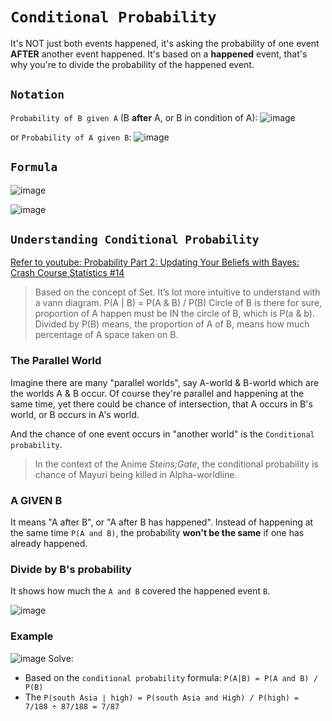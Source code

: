 # `Conditional Probability`

It's NOT just both events happened, it's asking the probability of one event **AFTER** another event happened.
It's based on a **happened** event, that's why you're to divide the probability of the happened event.

## `Notation`

`Probability of B given A` (B **after** A, or B in condition of A):
![image](https://user-images.githubusercontent.com/14041622/44021190-bffe074a-9f16-11e8-8070-d494288277e8.png)

or `Probability of A given B`:
![image](https://user-images.githubusercontent.com/14041622/44021217-d32d765c-9f16-11e8-8467-26cbc4b790d3.png)


## `Formula`
![image](https://user-images.githubusercontent.com/14041622/45164967-51762a00-b226-11e8-955a-24c08c55afdd.png)

![image](https://user-images.githubusercontent.com/14041622/44021348-2309ff24-9f17-11e8-838b-169563679420.png)

## `Understanding Conditional Probability`

[Refer to youtube: Probability Part 2: Updating Your Beliefs with Bayes: Crash Course Statistics #14](https://www.youtube.com/watch?v=oZCskBpHWyk)

> Based on the concept of Set. 
It’s lot more intuitive to understand with a vann diagram.
P(A | B) = P(A & B) / P(B)
Circle of B is there for sure, proportion of A happen must be IN the circle of B, which is P(a & b). 
Divided by P(B) means, the proportion of A of B, means how much percentage of A space taken on B. 

### The Parallel World
Imagine there are many "parallel worlds", say A-world & B-world which are the worlds A & B occur.
Of course they're parallel and happening at the same time, yet there could be chance of intersection, that A occurs in B's world, or B occurs in A's world.

And the chance of one event occurs in "another world" is the `Conditional probability`.

> In the context of the Anime _Steins;Gate_, the conditional probability is chance of Mayuri being killed in Alpha-worldline.


### A GIVEN B
It means "A after B", or "A after B has happened".
Instead of happening at the same time `P(A and B)`, the probability **won't be the same** if one has already happened.


### Divide by B's probability

It shows how much the `A and B` covered the happened event `B`.

![image](https://user-images.githubusercontent.com/14041622/44067745-895757da-9fa9-11e8-85dd-6a6705d8623e.png)



### Example
![image](https://user-images.githubusercontent.com/14041622/44024197-3a720794-9f1f-11e8-823d-597a6775f95c.png)
Solve:
- Based on the `conditional probability` formula: `P(A|B) = P(A and B) / P(B)`
- The `P(south Asia ∣ high) = P(south Asia and High) / P(high) = 7/188 ÷ 87/188 = 7/87`